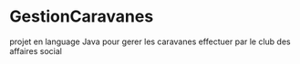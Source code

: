 # GestionCaravanes
projet en language Java pour gerer les caravanes effectuer par le club des affaires social
